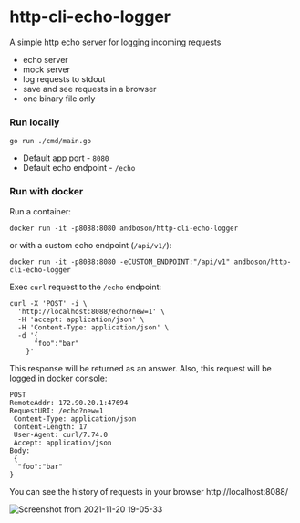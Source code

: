 # http-cli-echo-logger

A simple http echo server for logging incoming requests

* echo server
* mock server
* log requests to stdout
* save and see requests in a browser 
* one binary file only

### Run locally

```shell
go run ./cmd/main.go
```

* Default app port - `8080`
* Default echo endpoint - `/echo`

### Run with docker

Run a container:

```shell
docker run -it -p8088:8080 andboson/http-cli-echo-logger 
```

or with a custom echo endpoint (`/api/v1/`):

```shell
docker run -it -p8088:8080 -eCUSTOM_ENDPOINT:"/api/v1" andboson/http-cli-echo-logger 
```


Exec `curl` request to the `/echo` endpoint:

```shell
curl -X 'POST' -i \
  'http://localhost:8088/echo?new=1' \       
  -H 'accept: application/json' \  
  -H 'Content-Type: application/json' \
  -d '{
      "foo":"bar"   
    }'
```

This response will be returned as an answer.
Also, this request will be logged in docker console:

```shell
POST
RemoteAddr: 172.90.20.1:47694
RequestURI: /echo?new=1
 Content-Type: application/json
 Content-Length: 17
 User-Agent: curl/7.74.0
 Accept: application/json
Body:
 {
  "foo":"bar"
}
```

You can see the history of requests in your browser http://localhost:8088/

![Screenshot from 2021-11-20 19-05-33](https://user-images.githubusercontent.com/2089327/142736723-9031ae8a-45a2-4f21-9b04-57e48955bfd4.png)


